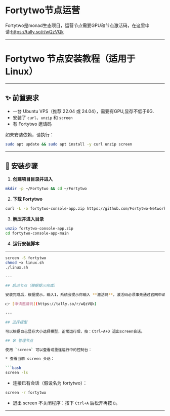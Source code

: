 
# Fortytwo节点运营

Fortytwo是monad生态项目，运营节点需要GPU和节点激活码，在这里申请:https://tally.so/r/wQzVQk

---
# Fortytwo 节点安装教程（适用于 Linux）
---

## ✨ 前置要求

* 一台 Ubuntu VPS（推荐 22.04 或 24.04），需要有GPU,显存不低于6G.
* 安装了 `curl`、`unzip` 和 `screen`
* 有 Fortytwo 邀请码

如未安装依赖，请执行：

```bash
sudo apt update && sudo apt install -y curl unzip screen
```

---

## 🚀 安装步骤

1. **创建项目目录并进入**

```bash
mkdir -p ~/Fortytwo && cd ~/Fortytwo
```

2. **下载 Fortytwo**

```bash
curl -L -o fortytwo-console-app.zip https://github.com/Fortytwo-Network/fortytwo-console-app/archive/refs/heads/main.zip
```

3. **解压并进入目录**

```bash
unzip fortytwo-console-app.zip
cd fortytwo-console-app-main
```

4. **运行安装脚本**
---

```bash
screen -S fortytwo
chmod +x linux.sh
./linux.sh

---

## 启动节点（根据提示完成）

安装完成后，根据提示，输入1，系统会提示你输入 **激活码**。激活码必须事先通过官网申请：

👉 [申请邀请码](https://tally.so/r/wQzVQk)

---

## 选择模型

可以根据自己显存大小选择模型，正常运行后，按：Ctrl+A+D 退出screen会话。

## 🛠 管理节点

使用 `screen` 可以查看或重连运行中的控制台：

* 查看当前 screen 会话：

```bash
screen -ls
```

* 连接已有会话（假设名为 fortytwo）：

```bash
screen -r fortytwo
```

* 退出 screen 不关闭程序：按下 `Ctrl+A` 后松开再按 `D`。

---

